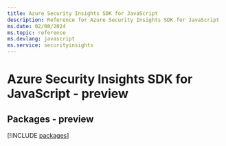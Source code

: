 ```yaml
---
title: Azure Security Insights SDK for JavaScript
description: Reference for Azure Security Insights SDK for JavaScript
ms.date: 02/08/2024
ms.topic: reference
ms.devlang: javascript
ms.service: securityinsights
---
```

# Azure Security Insights SDK for JavaScript - preview
## Packages - preview
[!INCLUDE [packages](security-insights-index.md)]